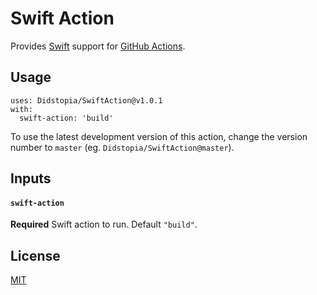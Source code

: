 # Swift Action

Provides [Swift](https://swift.org) support for [GitHub Actions](https://github.com/features/actions).

## Usage

```
uses: Didstopia/SwiftAction@v1.0.1
with:
  swift-action: 'build'
```

To use the latest development version of this action, change the version number to `master` (eg. `Didstopia/SwiftAction@master`).

## Inputs

#### `swift-action`

**Required** Swift action to run. Default `"build"`.

## License

[MIT](LICENSE)
